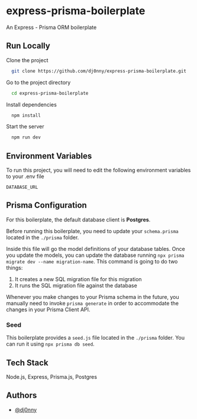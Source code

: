 # express-prisma-boilerplate

An Express - Prisma ORM boilerplate
## Run Locally

Clone the project

```bash
  git clone https://github.com/dj0nny/express-prisma-boilerplate.git
```

Go to the project directory

```bash
  cd express-prisma-boilerplate
```

Install dependencies

```bash
  npm install
```

Start the server

```bash
  npm run dev
```

## Environment Variables

To run this project, you will need to edit the following environment variables to your .env file

`DATABASE_URL`

## Prisma Configuration

For this boilerplate, the default database client is __Postgres__.

Before running this boilerplate, you need to update your `schema.prisma` located in the `./prisma` folder.

Inside this file will go the model definitions of your database tables. Once you update the models, you can update the database running `npx prisma migrate dev --name migration-name`.
This command is going to do two things:
  1. It creates a new SQL migration file for this migration
  2. It runs the SQL migration file against the database
 
Whenever you make changes to your Prisma schema in the future, you manually need to invoke `prisma generate` in order to accommodate the changes in your Prisma Client API.

### Seed

This boilerplate provides a `seed.js` file located in the `./prisma` folder. You can run it using `npx prisma db seed`.

## Tech Stack

Node.js, Express, Prisma.js, Postgres
## Authors

- [@dj0nny](https://github.com/dj0nny/)